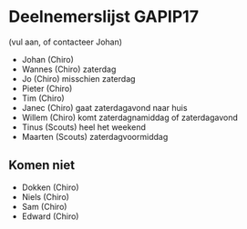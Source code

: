 # Deelnemerslijst GAPIP17

(vul aan, of contacteer Johan)

* Johan (Chiro)
* Wannes (Chiro) zaterdag
* Jo (Chiro) misschien zaterdag
* Pieter (Chiro)
* Tim (Chiro)
* Janec (Chiro) gaat zaterdagavond naar huis
* Willem (Chiro) komt zaterdagnamiddag of zaterdagavond
* Tinus (Scouts) heel het weekend
* Maarten (Scouts) zaterdagvoormiddag

## Komen niet

* Dokken (Chiro)
* Niels (Chiro)
* Sam (Chiro)
* Edward (Chiro)